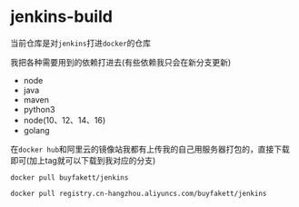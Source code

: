 # jenkins-build

当前仓库是对`jenkins`打进`docker`的仓库

我把各种需要用到的依赖打进去(有些依赖我只会在新分支更新)

- node
- java
- maven
- python3
- node(10、12、14、16)
- golang

在`docker hub`和阿里云的镜像站我都有上传我的自己用服务器打包的，直接下载即可(加上tag就可以下载到我对应的分支)

```shell
docker pull buyfakett/jenkins
```

```shell
docker pull registry.cn-hangzhou.aliyuncs.com/buyfakett/jenkins
```

